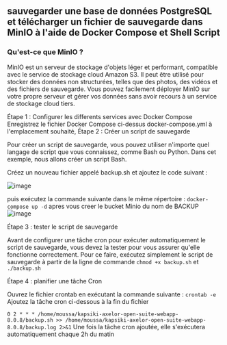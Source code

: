 ## sauvegarder une base de données PostgreSQL et télécharger un fichier de sauvegarde dans MinIO à l'aide de Docker Compose et Shell Script

### Qu'est-ce que MinIO ?

MinIO est un serveur de stockage d'objets léger et performant, compatible avec le service de stockage cloud Amazon S3. 
Il peut être utilisé pour stocker des données non structurées, telles que des photos, des vidéos et des fichiers de sauvegarde.
Vous pouvez facilement déployer MinIO sur votre propre serveur et gérer vos données sans avoir recours à un service de stockage cloud tiers.

Étape 1 : Configurer les differents services avec Docker Compose
Enregistrez le fichier Docker Compose ci-dessus docker-compose.yml à l'emplacement souhaité,
Étape 2 : Créer un script de sauvegarde

Pour créer un script de sauvegarde, vous pouvez utiliser n'importe quel langage de script que vous connaissez, comme Bash ou Python.
Dans cet exemple, nous allons créer un script Bash.

Créez un nouveau fichier appelé backup.sh et ajoutez le code suivant :

![image](https://github.com/user-attachments/assets/6fb51d22-25c8-4c44-a588-7bb2aef8dcae)

 puis exécutez la commande suivante dans le même répertoire :
`docker-compose up -d` apres vous creer le bucket Minio du nom de BACKUP
![image](https://github.com/user-attachments/assets/30f30228-257a-4c83-8b04-3a65dbe41788)

Étape 3 : tester le script de sauvegarde

Avant de configurer une tâche cron pour exécuter automatiquement le script de sauvegarde, vous devez la tester pour vous assurer qu'elle fonctionne correctement. Pour ce faire, exécutez simplement le script de sauvegarde à partir de la ligne de commande 
`chmod +x backup.sh` et `./backup.sh` 

Étape 4 : planifier une tâche Cron

Ouvrez le fichier crontab en exécutant la commande suivante :
`crontab -e`
Ajoutez la tâche cron ci-dessous à la fin du fichier

`0 2 * * * /home/moussa/kapsiki-axelor-open-suite-webapp-8.0.8/backup.sh >> /home/moussa/kapsiki-axelor-open-suite-webapp-8.0.8/backup.log 2>&1`
Une fois la tâche cron ajoutée, elle s'exécutera automatiquement chaque 2h du matin

